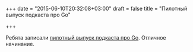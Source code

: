 +++
date = "2015-06-10T20:32:08+03:00"
draft = false
title = "Пилотный выпуск подкаста про Go"

+++

<p>Ребята записали <a href="https://www.youtube.com/watch?v=F3fCYRBTUyg">пилотный выпуск подкаста про Go</a>. Отличное начинание.</p>

